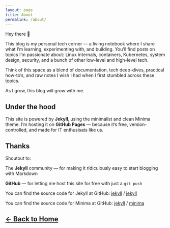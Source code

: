 ```yaml
---
layout: page
title: About
permalink: /about/
---
```




Hey there 👋

This blog is my personal tech corner — a living notebook where I share what I’m learning, experimenting with, and building. You’ll find posts on topics I’m passionate about: Linux internals, containers, Kubernetes, system design, security, and a bunch of other low-level and high-level tech.

Think of this space as a blend of documentation, tech deep-dives, practical how-to’s, and raw notes I wish I had when I first stumbled across these topics.

As I grow, this blog will grow with me.


## Under the hood
This site is powered by **Jekyll**, using the minimalist and clean Minima theme. I’m hosting it on **GitHub Pages** — because it’s free, version-controlled, and made for  IT enthusisats like us.

## Thanks 
Shoutout to:

The **Jekyll** community — for making it ridiculously easy to start blogging with Markdown

**GitHub** — for letting me host this site for free with just a `git push`

You can find the source code for Jekyll at GitHub: 
[jekyll][jekyll-organization] /
[jekyll](https://github.com/jekyll/jekyll)



You can find the source code for Minima at GitHub:
[jekyll][jekyll-organization] /
[minima](https://github.com/jekyll/minima)


##  [← Back to Home](https://kvnsai.github.io)

[jekyll-organization]: https://github.com/jekyll